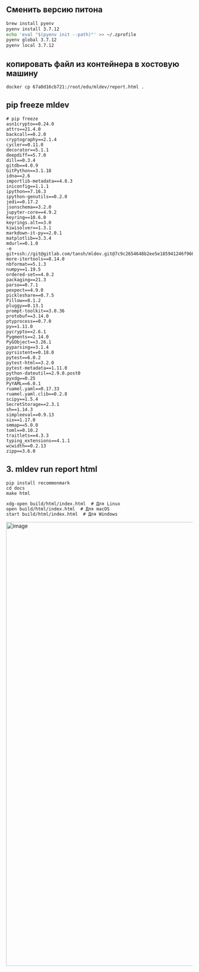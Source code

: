 ## Сменить версию питона

```bash
brew install pyenv
pyenv install 3.7.12
echo 'eval "$(pyenv init --path)"' >> ~/.zprofile
pyenv global 3.7.12
pyenv local 3.7.12
```


## копировать файл из контейнера в хостовую машину
```
docker cp 67a0d16cb721:/root/edu/mldev/report.html .
```

## pip freeze mldev
```
# pip freeze
asn1crypto==0.24.0
attrs==21.4.0
backcall==0.2.0
cryptography==2.1.4
cycler==0.11.0
decorator==5.1.1
deepdiff==5.7.0
dill==0.3.4
gitdb==4.0.9
GitPython==3.1.18
idna==2.6
importlib-metadata==4.8.3
iniconfig==1.1.1
ipython==7.16.3
ipython-genutils==0.2.0
jedi==0.17.2
jsonschema==3.2.0
jupyter-core==4.9.2
keyring==10.6.0
keyrings.alt==3.0
kiwisolver==1.3.1
markdown-it-py==2.0.1
matplotlib==3.3.4
mdurl==0.1.0
-e git+ssh://git@gitlab.com/tansh/mldev.git@7c9c2654648b2ee5e185941246f960ec84ae7dd7#egg=mldev
more-itertools==8.14.0
nbformat==5.1.3
numpy==1.19.5
ordered-set==4.0.2
packaging==21.3
parso==0.7.1
pexpect==4.9.0
pickleshare==0.7.5
Pillow==8.1.2
pluggy==0.13.1
prompt-toolkit==3.0.36
protobuf==3.14.0
ptyprocess==0.7.0
py==1.11.0
pycrypto==2.6.1
Pygments==2.14.0
PyGObject==3.26.1
pyparsing==3.1.4
pyrsistent==0.18.0
pytest==6.0.2
pytest-html==3.2.0
pytest-metadata==1.11.0
python-dateutil==2.9.0.post0
pyxdg==0.25
PyYAML==6.0.1
ruamel.yaml==0.17.33
ruamel.yaml.clib==0.2.8
scipy==1.5.4
SecretStorage==2.3.1
sh==1.14.3
simpleeval==0.9.13
six==1.17.0
smmap==5.0.0
toml==0.10.2
traitlets==4.3.3
typing_extensions==4.1.1
wcwidth==0.2.13
zipp==3.6.0
```

## 3. mldev run report html
```
pip install recommonmark
cd docs
make html
```

```
xdg-open build/html/index.html  # Для Linux
open build/html/index.html  # Для macOS
start build/html/index.html  # Для Windows
```

<img width="1197" alt="image" src="https://github.com/user-attachments/assets/abc0e555-74e8-4863-87c4-05e7ef353cb1" />


